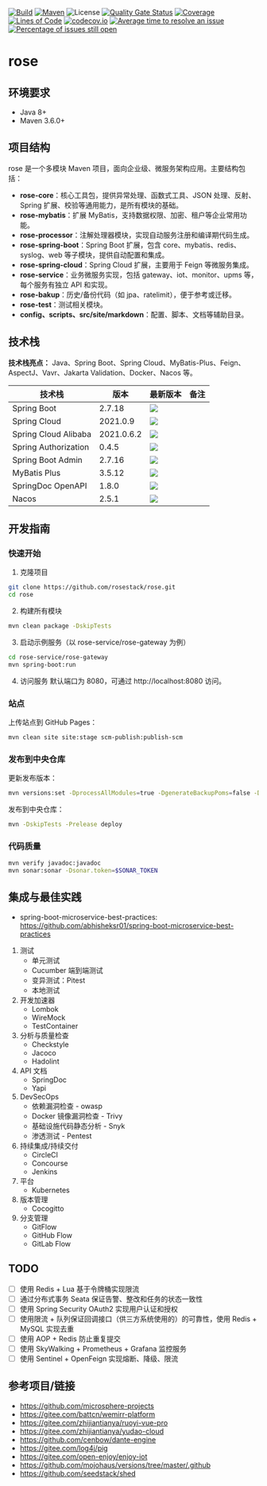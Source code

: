 [![Build](https://github.com/rosestack/rose/actions/workflows/build.yml/badge.svg)](https://github.com/rosestack/rose/actions/workflows/build.yml)
[![Maven](https://img.shields.io/maven-central/v/io.github.rosestack/rose.svg)](https://repo1.maven.org/maven2/io/github/rosestack/rose/)
![License](https://img.shields.io/github/license/rosestack/rose.svg)
[![Quality Gate Status](https://sonarcloud.io/api/project_badges/measure?project=io.github.rosestack%3Arose&metric=alert_status)](https://sonarcloud.io/summary/new_code?id=io.github.rosestack%3Arose)
[![Coverage](https://sonarcloud.io/api/project_badges/measure?project=io.github.rosestack%3Arose&metric=coverage)](https://sonarcloud.io/dashboard?id=io.github.rosestack%3Arose)
[![Lines of Code](https://sonarcloud.io/api/project_badges/measure?project=io.github.rosestack%3Arose&metric=ncloc)](https://sonarcloud.io/dashboard?id=io.github.rosestack%3Arose)
[![codecov.io](https://codecov.io/github/rosestack/rose/coverage.svg?branch=main)](https://codecov.io/github/rosestack/rose?branch=main)
[![Average time to resolve an issue](http://isitmaintained.com/badge/resolution/rosestack/rose.svg)](http://isitmaintained.com/project/rosestack/rose "Average time to resolve an issue")
[![Percentage of issues still open](http://isitmaintained.com/badge/open/rosestack/rose.svg)](http://isitmaintained.com/project/rosestack/rose "Percentage of issues still open")

# rose

## 环境要求
- Java 8+
- Maven 3.6.0+

## 项目结构
rose 是一个多模块 Maven 项目，面向企业级、微服务架构应用。主要结构包括：
- **rose-core**：核心工具包，提供异常处理、函数式工具、JSON 处理、反射、Spring 扩展、校验等通用能力，是所有模块的基础。
- **rose-mybatis**：扩展 MyBatis，支持数据权限、加密、租户等企业常用功能。
- **rose-processor**：注解处理器模块，实现自动服务注册和编译期代码生成。
- **rose-spring-boot**：Spring Boot 扩展，包含 core、mybatis、redis、syslog、web 等子模块，提供自动配置和集成。
- **rose-spring-cloud**：Spring Cloud 扩展，主要用于 Feign 等微服务集成。
- **rose-service**：业务微服务实现，包括 gateway、iot、monitor、upms 等，每个服务有独立 API 和实现。
- **rose-bakup**：历史/备份代码（如 jpa、ratelimit），便于参考或迁移。
- **rose-test**：测试相关模块。
- **config、scripts、src/site/markdown**：配置、脚本、文档等辅助目录。

## 技术栈
**技术栈亮点：** Java、Spring Boot、Spring Cloud、MyBatis-Plus、Feign、AspectJ、Vavr、Jakarta Validation、Docker、Nacos 等。

|      技术栈      |  版本   | 最新版本 | 备注 |
|----------------------|------------|-----------------------------------------------------------------------------------------------------------------------------------------------------------------------------------------------------------------------|-------|
| Spring Boot          | 2.7.18     | ![](https://img.shields.io/maven-metadata/v?label=&color=blue&versionPrefix=2&metadataUrl=https://repo1.maven.org/maven2/org/springframework/boot/spring-boot-dependencies/maven-metadata.xml)                        |       |
| Spring Cloud         | 2021.0.9   | ![](https://img.shields.io/maven-metadata/v?label=&color=blue&versionPrefix=2021&metadataUrl=https://repo1.maven.org/maven2/org/springframework/cloud/spring-cloud-dependencies/maven-metadata.xml)                   |       |
| Spring Cloud Alibaba | 2021.0.6.2 | ![](https://img.shields.io/maven-metadata/v?label=&color=blue&versionPrefix=2021.0&metadataUrl=https://repo1.maven.org/maven2/com/alibaba/cloud/spring-cloud-alibaba-dependencies/maven-metadata.xml)                 |       |
| Spring Authorization | 0.4.5      | ![](https://img.shields.io/maven-metadata/v?label=&color=blue&versionPrefix=0&metadataUrl=https://repo1.maven.org/maven2/org/springframework/security/spring-security-oauth2-authorization-server/maven-metadata.xml) |       |
| Spring Boot Admin    | 2.7.16     | ![](https://img.shields.io/maven-metadata/v?label=&color=blue&versionPrefix=2&metadataUrl=https://repo1.maven.org/maven2/de/codecentric/spring-boot-admin-dependencies/maven-metadata.xml)                            |       |
| MyBatis Plus         | 3.5.12     | ![](https://img.shields.io/maven-metadata/v?label=&color=blue&versionPrefix=3&metadataUrl=https://repo1.maven.org/maven2/com/baomidou/mybatis-plus-bom/maven-metadata.xml)                                            |       |
| SpringDoc OpenAPI    | 1.8.0      | ![](https://img.shields.io/maven-metadata/v?label=&color=blue&versionPrefix=1&metadataUrl=https://repo1.maven.org/maven2/org/springdoc/springdoc-openapi/maven-metadata.xml)                                          |
| Nacos                | 2.5.1      | ![](https://img.shields.io/maven-metadata/v?label=&color=blue&versionPrefix=2&metadataUrl=https://repo1.maven.org/maven2/com/alibaba/nacos/nacos-all/maven-metadata.xml)  


## 开发指南

### 快速开始

1. 克隆项目
```bash
git clone https://github.com/rosestack/rose.git
cd rose
```
2. 构建所有模块
```bash
mvn clean package -DskipTests
```
3. 启动示例服务（以 rose-service/rose-gateway 为例）
```bash
cd rose-service/rose-gateway
mvn spring-boot:run
```
4. 访问服务
默认端口为 8080，可通过 http://localhost:8080 访问。

### 站点
上传站点到 GitHub Pages：
```bash
mvn clean site site:stage scm-publish:publish-scm 
```

### 发布到中央仓库
更新发布版本：
```bash
mvn versions:set -DprocessAllModules=true -DgenerateBackupPoms=false -DnewVersion=0.0.1
```
发布到中央仓库：
```bash
mvn -DskipTests -Prelease deploy
```

### 代码质量
```bash
mvn verify javadoc:javadoc
mvn sonar:sonar -Dsonar.token=$SONAR_TOKEN
```

## 集成与最佳实践
- spring-boot-microservice-best-practices: https://github.com/abhisheksr01/spring-boot-microservice-best-practices

1. 测试
   - 单元测试
   - Cucumber 端到端测试
   - 变异测试：Pitest
   - 本地测试
2. 开发加速器
   - Lombok
   - WireMock
   - TestContainer
3. 分析与质量检查
   - Checkstyle
   - Jacoco
   - Hadolint
4. API 文档
   - SpringDoc
   - Yapi
5. DevSecOps
   - 依赖漏洞检查 - owasp
   - Docker 镜像漏洞检查 - Trivy
   - 基础设施代码静态分析 - Snyk
   - 渗透测试 - Pentest
6. 持续集成/持续交付
   - CircleCI
   - Concourse
   - Jenkins
7. 平台
   - Kubernetes
8. 版本管理
   - Cocogitto
9. 分支管理
   - GitFlow
   - GitHub Flow
   - GitLab Flow

## TODO

- [ ] 使用 Redis + Lua 基于令牌桶实现限流
- [ ] 通过分布式事务 Seata 保证告警、整改和任务的状态一致性
- [ ] 使用 Spring Security OAuth2 实现用户认证和授权
- [ ] 使用限流 + 队列保证回调接口（供三方系统使用的）的可靠性，使用 Redis + MySQL 实现去重
- [ ] 使用 AOP + Redis 防止重复提交
- [ ] 使用 SkyWalking + Prometheus + Grafana 监控服务
- [ ] 使用 Sentinel + OpenFeign 实现熔断、降级、限流

## 参考项目/链接
- https://github.com/microsphere-projects
- https://gitee.com/battcn/wemirr-platform
- https://gitee.com/zhijiantianya/ruoyi-vue-pro
- https://gitee.com/zhijiantianya/yudao-cloud
- https://github.com/cenbow/dante-engine
- https://gitee.com/log4j/pig
- https://gitee.com/open-enjoy/enjoy-iot
- https://github.com/mojohaus/versions/tree/master/.github
- https://github.com/seedstack/shed
